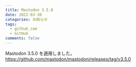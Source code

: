 ```yaml
---
title: Mastodon 3.5.0
date: 2022-03-30
categories: お知らせ
tags:
  - github_com
  - GitHub
comments: false
---
```


Mastodon 3.5.0 を適用しました。
https://github.com/mastodon/mastodon/releases/tag/v3.5.0

